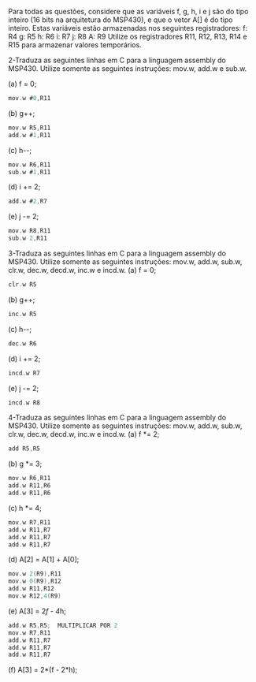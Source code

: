 Para todas as questões, considere que as variáveis f, g, h, i e j são do tipo inteiro (16 bits na arquitetura do MSP430), e que o vetor A[] é do tipo inteiro. Estas variáveis estão armazenadas nos seguintes registradores: f: R4 g: R5 h: R6 i: R7 j: R8 A: R9 Utilize os registradores R11, R12, R13, R14 e R15 para armazenar valores temporários.

2-Traduza as seguintes linhas em C para a linguagem assembly do MSP430. Utilize somente as seguintes instruções: mov.w, add.w e sub.w.

(a) f = 0; 

```C
mov.w #0,R11

```

(b) g++;

```C
mov.w R5,R11
add.w #1,R11

```

(c) h--; 

```C
mov.w R6,R11
sub.w #1,R11

```

(d) i += 2; 

```C
add.w #2,R7

```

(e) j -= 2;

```C
mov.w R8,R11
sub.w 2,R11

```

3-Traduza as seguintes linhas em C para a linguagem assembly do MSP430. Utilize somente as seguintes instruções: mov.w, add.w, sub.w, clr.w, dec.w, decd.w, inc.w e incd.w. 
(a) f = 0;

```C
clr.w R5

```
(b) g++;
```C
inc.w R5
```

(c) h--; 
```C
dec.w R6
```

(d) i += 2;
```C
incd.w R7
```

(e) j -= 2;

```C
incd.w R8
```


4-Traduza as seguintes linhas em C para a linguagem assembly do MSP430. Utilize somente as seguintes instruções: mov.w, add.w, sub.w, clr.w, dec.w, decd.w, inc.w e incd.w. 
(a) f *= 2;

```C
add R5,R5
```
(b) g *= 3;
```C
mov.w R6,R11
add.w R11,R6
add.w R11,R6
```
(c) h *= 4;
```C
mov.w R7,R11
add.w R11,R7
add.w R11,R7
add.w R11,R7
```
(d) A[2] = A[1] + A[0];

```C
mov.w 2(R9),R11
mov.w 0(R9),R12
add.w R11,R12
mov.w R12,4(R9)
```

(e) A[3] = 2*f - 4*h; 

```C
add.w R5,R5;  MULTIPLICAR POR 2
mov.w R7,R11
add.w R11,R7
add.w R11,R7
add.w R11,R7
```

(f) A[3] = 2*(f - 2*h);
